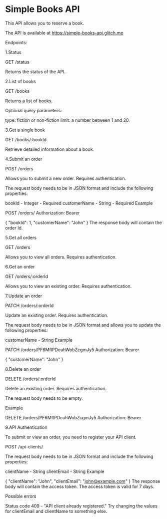 # Simple Books API

This API allows you to reserve a book.

The API is available at https://simple-books-api.glitch.me

Endpoints:

1.Status

GET /status

Returns the status of the API.



2.List of books

GET /books

Returns a list of books.

Optional query parameters:

type: fiction or non-fiction
limit: a number between 1 and 20.


3.Get a single book

GET /books/:bookId

Retrieve detailed information about a book.


4.Submit an order

POST /orders

Allows you to submit a new order. Requires authentication.

The request body needs to be in JSON format and include the following properties:

bookId - Integer - Required
customerName - String - Required
Example

POST /orders/
Authorization: Bearer <YOUR TOKEN>

{
  "bookId": 1,
  "customerName": "John"
}
The response body will contain the order Id.



5.Get all orders

GET /orders

Allows you to view all orders. Requires authentication.



6.Get an order

GET /orders/:orderId

Allows you to view an existing order. Requires authentication.



7.Update an order

PATCH /orders/:orderId

Update an existing order. Requires authentication.

The request body needs to be in JSON format and allows you to update the following properties:

customerName - String
Example

PATCH /orders/PF6MflPDcuhWobZcgmJy5
Authorization: Bearer <YOUR TOKEN>

{
  "customerName": "John"
}



8.Delete an order

DELETE /orders/:orderId

Delete an existing order. Requires authentication.

The request body needs to be empty.

Example

DELETE /orders/PF6MflPDcuhWobZcgmJy5
Authorization: Bearer <YOUR TOKEN>




9.API Authentication

To submit or view an order, you need to register your API client.

POST /api-clients/

The request body needs to be in JSON format and include the following properties:

clientName - String
clientEmail - String
Example

{
   "clientName": "John",
   "clientEmail": "john@example.com"
}
The response body will contain the access token. The access token is valid for 7 days.

Possible errors

Status code 409 - "API client already registered." Try changing the values for clientEmail and clientName to something else.
